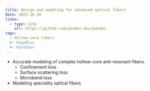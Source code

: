 ```yaml
---
title: Design and modeling for advanced optical fibers
date: 2025-10-20
links:
  - type: site
    url: https://github.com/pandas-dev/pandas
tags:
  - Hollow-core fibers
  #- HugoBlox
  #- Markdown
---
```


- Accurate modeling of complex hollow-core anti-resonant fibers.
  - Confinement loss
  - Surface scattering loss
  - Microbend loss
- Modeling speciality optical fibers

<!--more-->
